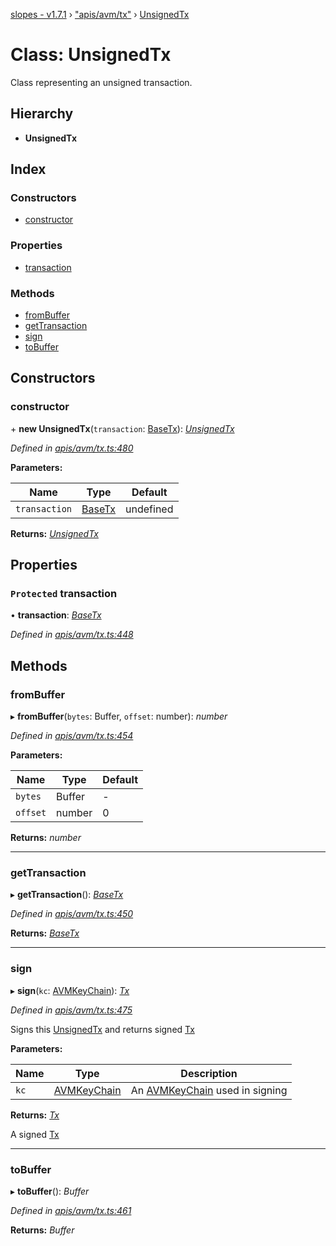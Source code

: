 [slopes - v1.7.1](../README.md) › ["apis/avm/tx"](../modules/_apis_avm_tx_.md) › [UnsignedTx](_apis_avm_tx_.unsignedtx.md)

# Class: UnsignedTx

Class representing an unsigned transaction.

## Hierarchy

* **UnsignedTx**

## Index

### Constructors

* [constructor](_apis_avm_tx_.unsignedtx.md#constructor)

### Properties

* [transaction](_apis_avm_tx_.unsignedtx.md#protected-transaction)

### Methods

* [fromBuffer](_apis_avm_tx_.unsignedtx.md#frombuffer)
* [getTransaction](_apis_avm_tx_.unsignedtx.md#gettransaction)
* [sign](_apis_avm_tx_.unsignedtx.md#sign)
* [toBuffer](_apis_avm_tx_.unsignedtx.md#tobuffer)

## Constructors

###  constructor

\+ **new UnsignedTx**(`transaction`: [BaseTx](_apis_avm_tx_.basetx.md)): *[UnsignedTx](_apis_avm_tx_.unsignedtx.md)*

*Defined in [apis/avm/tx.ts:480](https://github.com/ava-labs/slopes/blob/0d1acbd/src/apis/avm/tx.ts#L480)*

**Parameters:**

Name | Type | Default |
------ | ------ | ------ |
`transaction` | [BaseTx](_apis_avm_tx_.basetx.md) |  undefined |

**Returns:** *[UnsignedTx](_apis_avm_tx_.unsignedtx.md)*

## Properties

### `Protected` transaction

• **transaction**: *[BaseTx](_apis_avm_tx_.basetx.md)*

*Defined in [apis/avm/tx.ts:448](https://github.com/ava-labs/slopes/blob/0d1acbd/src/apis/avm/tx.ts#L448)*

## Methods

###  fromBuffer

▸ **fromBuffer**(`bytes`: Buffer, `offset`: number): *number*

*Defined in [apis/avm/tx.ts:454](https://github.com/ava-labs/slopes/blob/0d1acbd/src/apis/avm/tx.ts#L454)*

**Parameters:**

Name | Type | Default |
------ | ------ | ------ |
`bytes` | Buffer | - |
`offset` | number | 0 |

**Returns:** *number*

___

###  getTransaction

▸ **getTransaction**(): *[BaseTx](_apis_avm_tx_.basetx.md)*

*Defined in [apis/avm/tx.ts:450](https://github.com/ava-labs/slopes/blob/0d1acbd/src/apis/avm/tx.ts#L450)*

**Returns:** *[BaseTx](_apis_avm_tx_.basetx.md)*

___

###  sign

▸ **sign**(`kc`: [AVMKeyChain](_apis_avm_keychain_.avmkeychain.md)): *[Tx](_apis_avm_tx_.tx.md)*

*Defined in [apis/avm/tx.ts:475](https://github.com/ava-labs/slopes/blob/0d1acbd/src/apis/avm/tx.ts#L475)*

Signs this [UnsignedTx](_apis_avm_tx_.unsignedtx.md) and returns signed [Tx](_apis_avm_tx_.tx.md)

**Parameters:**

Name | Type | Description |
------ | ------ | ------ |
`kc` | [AVMKeyChain](_apis_avm_keychain_.avmkeychain.md) | An [AVMKeyChain](_apis_avm_keychain_.avmkeychain.md) used in signing  |

**Returns:** *[Tx](_apis_avm_tx_.tx.md)*

A signed [Tx](_apis_avm_tx_.tx.md)

___

###  toBuffer

▸ **toBuffer**(): *Buffer*

*Defined in [apis/avm/tx.ts:461](https://github.com/ava-labs/slopes/blob/0d1acbd/src/apis/avm/tx.ts#L461)*

**Returns:** *Buffer*
